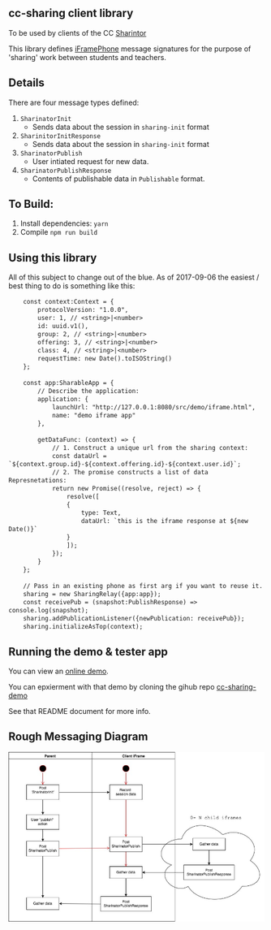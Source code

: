 ## cc-sharing client library ##

To be used by clients of the CC [Sharintor](https://github.com/concord-consortium/sharinator)

This library defines [iFramePhone](https://github.com/concord-consortium/iframe-phone) message signatures
for the purpose of 'sharing' work between students and teachers.

## Details ##

There are four message types defined:

1. `SharinatorInit`
    * Sends data about the session in `sharing-init` format
1. `SharinitorInitResponse`
    * Sends data about the session in `sharing-init` format
2. `SharinatorPublish`
    * User intiated request for new data.
3. `SharinatorPublishResponse`
    * Contents of publishable data in `Publishable` format.


## To Build: ##
1. Install dependencies: `yarn`
2. Compile `npm run build`


## Using this library
All of this subject to change out of the blue. As of 2017-09-06 the easiest / best thing to do
is something like this:

```
    const context:Context = {
        protocolVersion: "1.0.0",
        user: 1, // <string>|<number>
        id: uuid.v1(),
        group: 2, // <string>|<number>
        offering: 3, // <string>|<number>
        class: 4, // <string>|<number>
        requestTime: new Date().toISOString()
    };

    const app:SharableApp = {
        // Describe the application:
        application: {
            launchUrl: "http://127.0.0.1:8080/src/demo/iframe.html",
            name: "demo iframe app"
        },

        getDataFunc: (context) => {
            // 1. Construct a unique url from the sharing context:
            const dataUrl = `${context.group.id}-${context.offering.id}-${context.user.id}`;
            // 2. The promise constructs a list of data Represnetations:
            return new Promise((resolve, reject) => {
                resolve([
                {
                    type: Text,
                    dataUrl: `this is the iframe response at ${new Date()}`
                }
                ]);
            });
        }
    };

    // Pass in an existing phone as first arg if you want to reuse it.
    sharing = new SharingRelay({app:app});
    const receivePub = (snapshot:PublishResponse) => console.log(snapshot);
    sharing.addPublicationListener({newPublication: receivePub});
    sharing.initializeAsTop(context);

```

## Running the demo & tester app ##

You can view an [online demo](http://sharing-demo.concord.org/branch/master/index.html).

You can epxierment with that demo by cloning the gihub repo [cc-sharing-demo](https://github.com/concord-consortium/cc-sharing-demo)

See that README document for more info.


## Rough Messaging Diagram

![messaging diagram](sharing.jpg)
